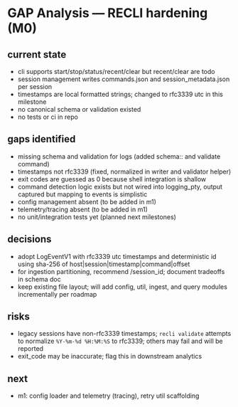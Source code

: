 # GAP Analysis — RECLI hardening (M0)

## current state

- cli supports start/stop/status/recent/clear but recent/clear are todo
- session management writes commands.json and session_metadata.json per session
- timestamps are local formatted strings; changed to rfc3339 utc in this milestone
- no canonical schema or validation existed
- no tests or ci in repo

## gaps identified

- missing schema and validation for logs (added schema:: and validate command)
- timestamps not rfc3339 (fixed, normalized in writer and validator helper)
- exit codes are guessed as 0 because shell integration is shallow
- command detection logic exists but not wired into logging_pty, output captured but mapping to events is simplistic
- config management absent (to be added in m1)
- telemetry/tracing absent (to be added in m1)
- no unit/integration tests yet (planned next milestones)

## decisions

- adopt LogEventV1 with rfc3339 utc timestamps and deterministic id using sha-256 of host|session|timestamp|command|offset
- for ingestion partitioning, recommend /session_id; document tradeoffs in schema doc
- keep existing file layout; will add config, util, ingest, and query modules incrementally per roadmap

## risks

- legacy sessions have non-rfc3339 timestamps; `recli validate` attempts to normalize `%Y-%m-%d %H:%M:%S` to rfc3339; others may fail and will be reported
- exit_code may be inaccurate; flag this in downstream analytics

## next

- m1: config loader and telemetry (tracing), retry util scaffolding
